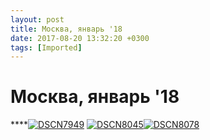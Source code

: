 ```yaml
---
layout: post
title: Москва, январь '18
date: 2017-08-20 13:32:20 +0300
tags: [Imported]
---
```

# Москва, январь '18

****[![DSCN7949](https://vlaim.s3.amazonaws.com/uploads/2018/01/DSCN7949.jpg)](https://vlaim.s3.amazonaws.com/uploads/2018/01/DSCN7949.jpg) [![DSCN8045](https://vlaim.s3.amazonaws.com/uploads/2018/01/DSCN8045.jpg)](https://vlaim.s3.amazonaws.com/uploads/2018/01/DSCN8045.jpg)[![DSCN8078](https://vlaim.s3.amazonaws.com/uploads/2018/01/DSCN8078.jpg)](https://vlaim.s3.amazonaws.com/uploads/2018/01/DSCN8078.jpg)